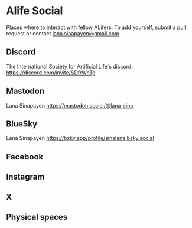 # Alife Social
Places where to interact with fellow ALifers. To add yourself, submit a pull request or contact lana.sinapayen@gmail.com

## Discord

The International Society for Artificial Life's discord: https://discord.com/invite/SDfrWnTg

## Mastodon

Lana Sinapayen https://mastodon.social/@lana_sina

## BlueSky

Lana Sinapayen https://bsky.app/profile/sinalana.bsky.social

## Facebook

## Instagram

## X

## Physical spaces
